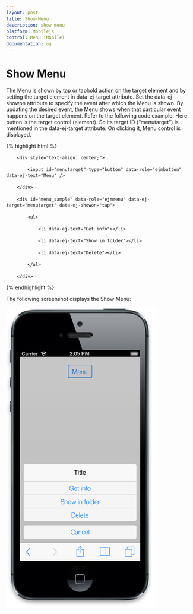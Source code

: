 ```yaml
---
layout: post
title: Show-Menu
description: show menu 
platform: Mobilejs
control: Menu (Mobile)
documentation: ug
---
```


# Show Menu 

The Menu is shown by tap or taphold action on the target element and by setting the target element in data-ej-target attribute. Set the data-ej-showon attribute to specify the event after which the Menu is shown. By updating the desired event, the Menu shows when that particular event happens on the target element. Refer to the following code example. Here button is the target control (element). So its target ID (“menutarget”) is mentioned in the data-ej-target attribute. On clicking it, Menu control is displayed. 

{% highlight html %}

        <div style="text-align: center;">

            <input id="menutarget" type="button" data-role="ejmbutton" data-ej-text="Menu" />

        </div>

        <div id="menu_sample" data-role="ejmmenu" data-ej-target="menutarget" data-ej-showon="tap">

            <ul>

                <li data-ej-text="Get info"></li>

                <li data-ej-text="Show in folder"></li>

                <li data-ej-text="Delete"></li>

            </ul>

        </div>



{% endhighlight %}

The following screenshot displays the Show Menu:

![ShowOn](Show-Menu_images/Show-Menu_img1.png)



